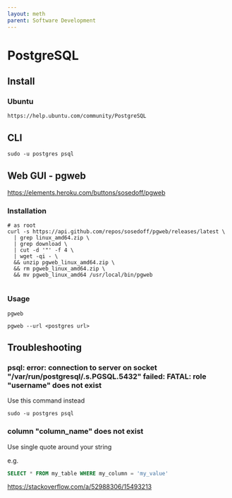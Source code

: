 ```yaml
---
layout: meth
parent: Software Development
---
```


# PostgreSQL

## Install

### Ubuntu

```
https://help.ubuntu.com/community/PostgreSQL
```

## CLI

```
sudo -u postgres psql
```

## Web GUI - pgweb

<https://elements.heroku.com/buttons/sosedoff/pgweb>

### Installation

```
# as root
curl -s https://api.github.com/repos/sosedoff/pgweb/releases/latest \
  | grep linux_amd64.zip \
  | grep download \
  | cut -d '"' -f 4 \
  | wget -qi - \
  && unzip pgweb_linux_amd64.zip \
  && rm pgweb_linux_amd64.zip \
  && mv pgweb_linux_amd64 /usr/local/bin/pgweb
```
```
```

### Usage

```
pgweb
```

```
pgweb --url <postgres url>
```

## Troubleshooting

### psql: error: connection to server on socket "/var/run/postgresql/.s.PGSQL.5432" failed: FATAL:  role "username" does not exist

Use this command instead

```
sudo -u postgres psql
```

### column "column_name" does not exist

Use single quote around your string

e.g.

```sql
SELECT * FROM my_table WHERE my_column = 'my_value'
```

<https://stackoverflow.com/a/52988306/15493213>